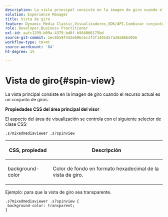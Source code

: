 ```yaml
---
description: La vista principal consiste en la imagen de giro cuando el recurso actual es un conjunto de giros.
solution: Experience Manager
title: Vista de giro
feature: Dynamic Media Classic,Visualizadores,SDK/API,Combinar conjuntos de medios
role: Developer,Business Practitioner
exl-id: aafc1299-b09a-4379-bd8f-b564066175bd
source-git-commit: 1ec8b59f442eb96c6c3f5f1405d57a38a86bd056
workflow-type: tm+mt
source-wordcount: '84'
ht-degree: 1%

---
```


# Vista de giro{#spin-view}

La vista principal consiste en la imagen de giro cuando el recurso actual es un conjunto de giros.

<!--<a id="section_061E550C1C1D4DB2BD663A898895B38C"></a>-->

**Propiedades CSS del área principal del visor**

El aspecto del área de visualización se controla con el siguiente selector de clase CSS:

```
.s7mixedmediaviewer .s7spinview
```

<table id="table_94EE3F5BBE4547C0B4943471CEE7EDE4"> 
 <thead> 
  <tr> 
   <th colname="col1" class="entry"> <p> CSS, propiedad </p> </th> 
   <th colname="col2" class="entry"> <p>Descripción </p> </th> 
  </tr> 
 </thead>
 <tbody> 
  <tr> 
   <td colname="col1"> <p> <span class="codeph"> background-color  </span> </p> </td> 
   <td colname="col2"> <p> Color de fondo en formato hexadecimal de la vista de giro. </p> </td> 
  </tr> 
 </tbody> 
</table>

Ejemplo: para que la vista de giro sea transparente.

```
.s7mixedmediaviewer .s7spinview { 
 background-color: transparent; 
}
```
